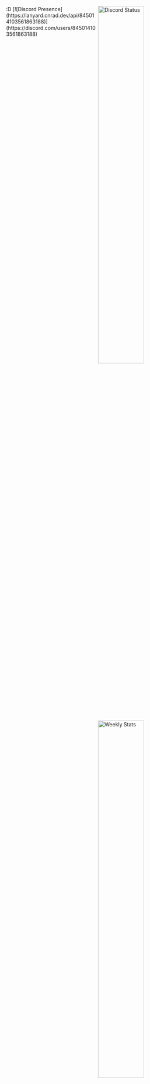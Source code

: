 <a href="https://discord.com/users/845014103561863188" target="_blank">
	<img width="50%" align="right" alt="Discord Status" src="lanyard.cnrad.dev/api/845014103561863188?bg=1f1f1f&borderRadius=5px">
</a>
<a href="https://wakatime.com/@K5" target="_blank">
	<img width="50%" align="right" alt="Weekly Stats" src="https://github-readme-stats.vercel.app/api/wakatime?username=K5&border_radius=5px&theme=dark&bg_color=1f1f1f&border_color=1f1f1f&icon_color=58a6ff&show_icons=true&disable_animations=true&custom_title=Weekly%20Stats">
</a>
:D
[![Discord Presence](https://lanyard.cnrad.dev/api/845014103561863188)](https://discord.com/users/845014103561863188)
